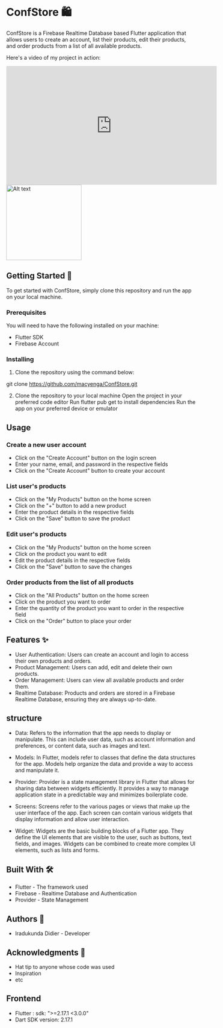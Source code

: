 # ConfStore 🛍️

ConfStore is a Firebase Realtime Database based Flutter application that allows users to create an account, list their products, edit their products, and order products from a list of all available products.

Here's a video of my project in action:

<iframe width="560" height="315" src="https://youtu.be/CkNrJqrjY5E" frameborder="0" allow="autoplay; encrypted-media" allowfullscreen></iframe>

<img src="relative/path/to/image.png" alt="Alt text" width="200" height="200">

## Getting Started 🚀

To get started with ConfStore, simply clone this repository and run the app on your local machine.

### Prerequisites

You will need to have the following installed on your machine:

- Flutter SDK
- Firebase Account

### Installing

1. Clone the repository using the command below:

git clone https://github.com/macyenga/ConfStore.git

2. Clone the repository to your local machine
Open the project in your preferred code editor
Run flutter pub get to install dependencies
Run the app on your preferred device or emulator

## Usage
### Create a new user account
- Click on the "Create Account" button on the login screen
- Enter your name, email, and password in the respective fields
- Click on the "Create Account" button to create your account
### List user's products
- Click on the "My Products" button on the home screen
- Click on the "+" button to add a new product
- Enter the product details in the respective fields
- Click on the "Save" button to save the product
### Edit user's products
- Click on the "My Products" button on the home screen
- Click on the product you want to edit
- Edit the product details in the respective fields
- Click on the "Save" button to save the changes
### Order products from the list of all products
- Click on the "All Products" button on the home screen
- Click on the product you want to order
- Enter the quantity of the product you want to order in the respective field
- Click on the "Order" button to place your order


## Features ✨

- User Authentication: Users can create an account and login to access their own products and orders.
- Product Management: Users can add, edit and delete their own products.
- Order Management: Users can view all available products and order them.
- Realtime Database: Products and orders are stored in a Firebase Realtime Database, ensuring they are always up-to-date.

## structure
- Data: Refers to the information that the app needs to display or manipulate. This can include user data, such as account information and preferences, or content data, such as images and text.

- Models: In Flutter, models refer to classes that define the data structures for the app. Models help organize the data and provide a way to access and manipulate it.

- Provider: Provider is a state management library in Flutter that allows for sharing data between widgets efficiently. It provides a way to manage application state in a predictable way and minimizes boilerplate code.

- Screens: Screens refer to the various pages or views that make up the user interface of the app. Each screen can contain various widgets that display information and allow user interaction.

- Widget: Widgets are the basic building blocks of a Flutter app. They define the UI elements that are visible to the user, such as buttons, text fields, and images. Widgets can be combined to create more complex UI elements, such as lists and forms.

## Built With 🛠️

- Flutter - The framework used
- Firebase - Realtime Database and Authentication
- Provider - State Management

## Authors 👥

- Iradukunda Didier - Developer

## Acknowledgments 🙏

- Hat tip to anyone whose code was used
- Inspiration
- etc


## Frontend

- Flutter :  sdk: ">=2.17.1 <3.0.0"
- Dart SDK version: 2.17.1
